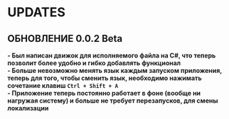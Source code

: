# UPDATES

## ОБНОВЛЕНИЕ 0.0.2 Beta
**- Был написан движок для исполняемого файла на C#, что теперь позволит более удобно и гибко добавлять функционал**  
**- Больше невозможно менять язык каждым запуском приложения, теперь для того, чтобы сменить язык, необходимо нажимать сочетание клавиш `Ctrl + Shift + A`**  
**- Приложение теперь постоянно работает в фоне (вообще ни нагружая систему) и больше не требует перезапусков, для смены локализации**
